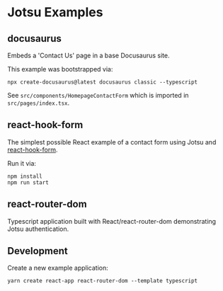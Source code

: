 # Jotsu Examples

## docusaurus
Embeds a 'Contact Us' page in a base Docusaurus site.

This example was bootstrapped via:
```shell
npx create-docusaurus@latest docusaurus classic --typescript
```

See `src/components/HomepageContactForm` which is imported in `src/pages/index.tsx`.

## react-hook-form
The simplest possible React example of a contact form using Jotsu and [react-hook-form](https://www.react-hook-form.com/). 

Run it via:
```shell
npm install
npm run start
```

## react-router-dom
Typescript application built with React/react-router-dom demonstrating Jotsu authentication.
    
## Development

Create a new example application:
```shell
yarn create react-app react-router-dom --template typescript
```
